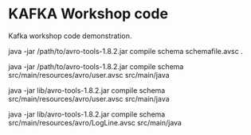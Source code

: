 # KAFKA Workshop code

Kafka workshop code demonstration.


java -jar /path/to/avro-tools-1.8.2.jar compile schema schemafile.avsc .

java -jar /path/to/avro-tools-1.8.2.jar compile schema src/main/resources/avro/user.avsc src/main/java

java -jar lib/avro-tools-1.8.2.jar compile schema src/main/resources/avro/user.avsc src/main/java

java -jar lib/avro-tools-1.8.2.jar compile schema src/main/resources/avro/LogLine.avsc src/main/java


